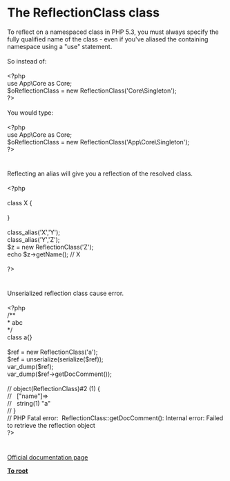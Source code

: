# The ReflectionClass class




<div class="phpcode"><span class="html">
To reflect on a namespaced class in PHP 5.3, you must always specify the fully qualified name of the class - even if you&apos;ve aliased the containing namespace using a &quot;use&quot; statement.
<br>
<br>So instead of:
<br>
<br><span class="default">&lt;?php
<br></span><span class="keyword">use </span><span class="default">App</span><span class="keyword">\</span><span class="default">Core </span><span class="keyword">as </span><span class="default">Core</span><span class="keyword">;
<br></span><span class="default">$oReflectionClass </span><span class="keyword">= new </span><span class="default">ReflectionClass</span><span class="keyword">(</span><span class="string">&apos;Core\Singleton&apos;</span><span class="keyword">);
<br></span><span class="default">?&gt;
<br></span>
<br>You would type:
<br>
<br><span class="default">&lt;?php
<br></span><span class="keyword">use </span><span class="default">App</span><span class="keyword">\</span><span class="default">Core </span><span class="keyword">as </span><span class="default">Core</span><span class="keyword">;
<br></span><span class="default">$oReflectionClass </span><span class="keyword">= new </span><span class="default">ReflectionClass</span><span class="keyword">(</span><span class="string">&apos;App\Core\Singleton&apos;</span><span class="keyword">);
<br></span><span class="default">?&gt;</span>
</span>
</div>
  

#


<div class="phpcode"><span class="html">
Reflecting an alias will give you a reflection of the resolved class.<br><br><span class="default">&lt;?php<br><br></span><span class="keyword">class </span><span class="default">X </span><span class="keyword">{<br>&#xA0; &#xA0; <br>}<br><br></span><span class="default">class_alias</span><span class="keyword">(</span><span class="string">&apos;X&apos;</span><span class="keyword">,</span><span class="string">&apos;Y&apos;</span><span class="keyword">);<br></span><span class="default">class_alias</span><span class="keyword">(</span><span class="string">&apos;Y&apos;</span><span class="keyword">,</span><span class="string">&apos;Z&apos;</span><span class="keyword">);<br></span><span class="default">$z </span><span class="keyword">= new </span><span class="default">ReflectionClass</span><span class="keyword">(</span><span class="string">&apos;Z&apos;</span><span class="keyword">);<br>echo </span><span class="default">$z</span><span class="keyword">-&gt;</span><span class="default">getName</span><span class="keyword">(); </span><span class="comment">// X<br><br></span><span class="default">?&gt;</span>
</span>
</div>
  

#


<div class="phpcode"><span class="html">
Unserialized reflection class cause error.
<br>
<br><span class="default">&lt;?php
<br></span><span class="comment">/**
<br> * abc
<br> */
<br></span><span class="keyword">class </span><span class="default">a</span><span class="keyword">{}
<br>
<br></span><span class="default">$ref </span><span class="keyword">= new </span><span class="default">ReflectionClass</span><span class="keyword">(</span><span class="string">&apos;a&apos;</span><span class="keyword">);
<br></span><span class="default">$ref </span><span class="keyword">= </span><span class="default">unserialize</span><span class="keyword">(</span><span class="default">serialize</span><span class="keyword">(</span><span class="default">$ref</span><span class="keyword">));
<br></span><span class="default">var_dump</span><span class="keyword">(</span><span class="default">$ref</span><span class="keyword">);
<br></span><span class="default">var_dump</span><span class="keyword">(</span><span class="default">$ref</span><span class="keyword">-&gt;</span><span class="default">getDocComment</span><span class="keyword">());
<br>
<br></span><span class="comment">// object(ReflectionClass)#2 (1) {
<br>//&#xA0;&#xA0; [&quot;name&quot;]=&gt;
<br>//&#xA0;&#xA0; string(1) &quot;a&quot;
<br>// }
<br>// PHP Fatal error:&#xA0; ReflectionClass::getDocComment(): Internal error: Failed to retrieve the reflection object
<br></span><span class="default">?&gt;</span>
</span>
</div>
  

#

[Official documentation page](https://www.php.net/manual/en/class.reflectionclass.php)

**[To root](/README.md)**